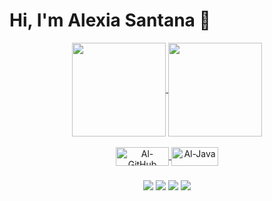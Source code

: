 # Hi, I'm Alexia Santana 👋

<div align="center">
  <a href="https://github.com/alexiasant">
  <img height="150em" align="center" src="https://github-readme-stats.vercel.app/api?username=alexiasant&show_icons=true&theme=midnight-purple&include_all_commits=true&count_private=true"/>
  <img height="150em" align="center" src="https://github-readme-stats.vercel.app/api/top-langs/?username=alexiasant&layout=compact&langs_count=7&theme=midnight-purple"/>
</div>
  <div  align="center">
    <div style="display: inline_block"><br>
  <img align="center" alt="Al-GitHub" height="30" width="85" src="https://img.shields.io/badge/github-%23121011.svg?style=for-the-badge&logo=github&logoColor=white">
 <img align="center" alt="Al-Java" height="30" width="75" src="https://img.shields.io/badge/Java-ED8B00?style=for-the-badge&logo=java&logoColor=white">
</div>
 
###
    
<div
<a href="https://instagram.com/lexi_santana_15" target="_blank"><img src="https://img.shields.io/badge/-Instagram-%23E4405F?style=for-the-badge&logo=instagram&logoColor=white" target="_blank"></a>
<a href = "mailto:018lexisant@gmail.com"><img src="https://img.shields.io/badge/-Gmail-%23333?style=for-the-badge&logo=gmail&logoColor=white" target="_blank"></a>
<a href="https://www.linkedin.com/in/alexiasantanadequeiroz/" target="_blank"><img src="https://img.shields.io/badge/-LinkedIn-%230077B5?style=for-the-badge&logo=linkedin&logoColor=white" target="_blank"></a> 
<a href="https://api.whatsapp.com/send?phone=5591980383780" target="_blank"><img src="https://img.shields.io/badge/WhatsApp-25D366?style=for-the-badge&logo=whatsapp&logoColor=white" target="_blank"></a> 
    </div>
